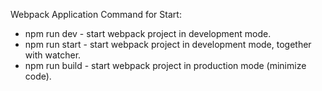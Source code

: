 Webpack Application
Command for Start: 
- npm run dev - start webpack project in development mode.
- npm run start - start webpack project in development mode, together with watcher.
- npm run build - start webpack project in production mode (minimize code).
